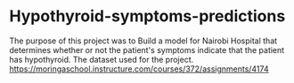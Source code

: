 # Hypothyroid-symptoms-predictions
The purpose of this project was to Build a model for Nairobi Hospital that determines whether or not the patient's symptoms indicate that the patient has hypothyroid.
The dataset used for the project. https://moringaschool.instructure.com/courses/372/assignments/4174

